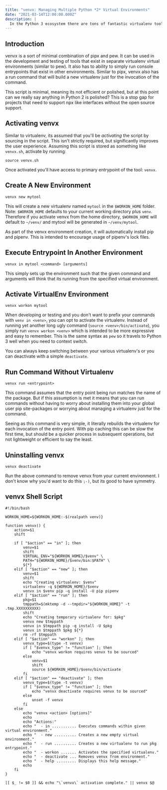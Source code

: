 ```yaml
---
title: "venvx: Managing Multiple Python *2* Virtual Environments"
date: "2021-03-14T12:00:00.000Z"
description: |
  In the Python 3 ecosystem there are tons of fantastic virtualenv tools like pipx, poetry, and pew. Sadly when you can't use PYthon 3 in a legacy piece of code you don't get the functionality from a simple pip command. I hope to change that, but for now here is a simple script. I present to you, **venvx**.
---
```


## Introduction

venvx is a sort of minimal combination of pipx and pew. It can be used in the development and testing of tools that exist in separate virtualenv virtual environments (similar to pew). It also has to ability to simply run console entrypoints that exist in other environments. Similar to pipx, venvx also has a run command that will build a new virtualenv just for the invocation of the command.

This script is minimal, meaning its not efficient or polished, but at this point can we really say anything in Python 2 is polished? This is a stop gap for projects that need to support npx like interfaces without the open source support.

## Activating venvx

Similar to virtualenv, its assumed that you'll be *activating* the script by sourcing in the script. This isn't strictly required, but significantly improves the user experience. Assuming this script is stored as something like `venvx.sh`, activate by running:

```
source venvx.sh
```

Once activated you'll have access to primary entrypoint of the tool: `venvx`.

## Create A New Environment

```
venvx new mytool
```

This will create a new virtualenv named `mytool` in the `$WORKON_HOME` folder. Note: `$WORKON_HOME` defaults to your current working directory plus `venv`. Therefore if you activate venvx from the home directory, `$WORKON_HOME` will default to `~/venv/` and mytool will be generated in `~/venv/mytool`.

As part of the venvx environment creation, it will automatically install pip and pipenv. This is intended to encourage usage of pipenv's lock files.

## Execute Entrypoint In Another Environment

```
venvx in mytool <command> [arguments]
```

This simply sets up the environment such that the given command and arguments will think that its running from the specified virtual environment.

## Activate VirtualEnv Environment

```
venvx workon mytool
```

When developing or testing and you don't want to prefix your commands with `venv in <venv>`, you can opt to activate the virtualenv. Instead of running yet another long ugly command (`source <venv>/bin/activate`), you simply run `venvx workon <venv>` which is intended to be more expressive and easy to remember. This is the same syntax as `pew` so it travels to Python 3 well when you need to context switch.

You can always keep switching between your various virtualenv's or you can deactivate with a simple `deactivate`.

## Run Command Without Virtualenv

```
venvx run <entrypoint>
```

This command assumes that the entry point being run matches the name of the package. But if this assumption is met it means that you can run commands without having to worry about installing them into your global user pip site-packages or worrying about managing a virtualenv just for the command. 

Seeing as this command is very simple, it literally rebuilds the virtualenv for each invocation of the entry point. With pip caching this can be slow the first time, but should be a quicker process in subsequent operations, but not lightweight or efficient to say the least.

## Uninstalling venvx

```
venvx deactivate
```

Run the above command to remove venvx from your current environment. I don't know why you'd want to do this `;-)`, but its good to have symmetry.

## venvx Shell Script

```
#!/bin/bash

WORKON_HOME=${WORKON_HOME:-$(realpath venv)}

function venvx() {
    action=$1
    shift

    if [ "$action" == "in" ]; then
        venv=$1
        shift
        VIRTUAL_ENV="${WORKON_HOME}/$venv" \
        PATH="${WORKON_HOME}/$venv/bin:$PATH" \
        ${*}
    elif [ "$action" == "new" ]; then
        venv=$1
        shift
        echo "Creating virtualenv: $venv"
        virtualenv -q ${WORKON_HOME}/$venv
        venvx in $venv pip -q install -U pip pipenv
    elif [ "$action" == "run" ]; then
        pkg=$1
        tmppath=$(mktemp -d --tmpdir="${WORKON_HOME}" -t .tmp.XXXXXXXXXX)
        shift
        echo "Creating temporary virtualenv for: $pkg"
        venvx new $tmppath
        venvx in $tmppath pip -q install -U $pkg
        venvx in $tmppath $pkg ${*}
        rm -rf $tmppath
    elif [ "$action" == "workon" ]; then
        venvx_type=$(type -t venvx)
        if [ "$venvx_type" != "function" ]; then
            echo "venvx workon requires venvx to be sourced"
        else
            venv=$1
            shift
            source ${WORKON_HOME}/$venv/bin/activate
        fi
    elif [ "$action" == "deactivate" ]; then
        venvx_type=$(type -t venvx)
        if [ "$venvx_type" != "function" ]; then
            echo "venvx deactivate requires venvx to be sourced"
        else
            unset -f venvx
        fi
    else
        echo "venvx <action> [options]"
        echo
        echo "Actions:"
        echo "  - in ........... Executes commands within given virtual environment."
        echo "  - new .......... Creates a new empty virtual environment."
        echo "  - run .......... Creates a new virtualenv to run pkg entrypoint."
        echo "  - workon ....... Activates the specified virtualenv."
        echo "  - deactivate ... Removes venvx from environment."
        echo "  - help ......... Displays this help message."
        echo
    fi
}

[[ $_ != $0 ]] && echo "\`venvx\` activation complete." || venvx $@
```